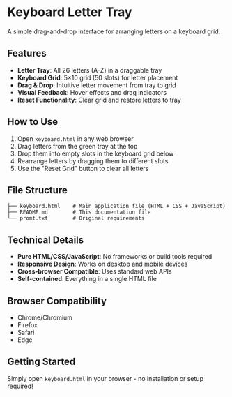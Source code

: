 # Keyboard Letter Tray

A simple drag-and-drop interface for arranging letters on a keyboard grid.

## Features

- **Letter Tray**: All 26 letters (A-Z) in a draggable tray
- **Keyboard Grid**: 5×10 grid (50 slots) for letter placement
- **Drag & Drop**: Intuitive letter movement from tray to grid
- **Visual Feedback**: Hover effects and drag indicators
- **Reset Functionality**: Clear grid and restore letters to tray

## How to Use

1. Open `keyboard.html` in any web browser
2. Drag letters from the green tray at the top
3. Drop them into empty slots in the keyboard grid below
4. Rearrange letters by dragging them to different slots
5. Use the "Reset Grid" button to clear all letters

## File Structure

```
├── keyboard.html    # Main application file (HTML + CSS + JavaScript)
├── README.md        # This documentation file
└── promt.txt        # Original requirements
```

## Technical Details

- **Pure HTML/CSS/JavaScript**: No frameworks or build tools required
- **Responsive Design**: Works on desktop and mobile devices
- **Cross-browser Compatible**: Uses standard web APIs
- **Self-contained**: Everything in a single HTML file

## Browser Compatibility

- Chrome/Chromium
- Firefox
- Safari
- Edge

## Getting Started

Simply open `keyboard.html` in your browser - no installation or setup required!
